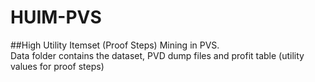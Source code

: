 # HUIM-PVS
##High Utility Itemset (Proof Steps) Mining in PVS.\
Data folder contains the dataset, PVD dump files and profit table (utility values for proof steps)

